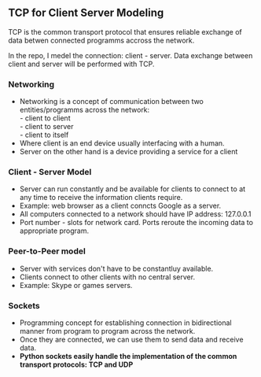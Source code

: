 <h2>TCP for Client Server Modeling</h2>
<p>TCP is the common transport protocol that ensures reliable exchange of data betwen connected programms accross the network.</p>
<p>In the repo, I medel the connection: client - server. Data exchange between client and server will be performed with TCP.</p>

<h3>Networking</h3>
<ul>
  <li>Networking is a concept of communication between two entities/programms across the network:</li>
      - client to client <br>
      - client to server <br>
      - client to itself
  <li>Where client is an end device usually interfacing with a human.</li>
  <li>Server on the other hand is a device providing a service for a client</li>
</ul>


<h3>Client - Server Model</h3>
<ul>
  <li>Server can run constantly and be available for clients to connect to at any time to receive the information clients require.</li>
  <li>Example: web browser as a client conncts Google as a server.</li>
  <li>All computers connected to a network should have IP address: 127.0.0.1</li>
  <li>Port number - slots for network card. Ports reroute the incoming data to appropriate program.</li>
</ul>
<h3>Peer-to-Peer model</h3>
<ul>
  <li>Server with services don't have to be constantluy available.</li>
  <li>Clients connect to other clients with no central server.</li>
  <li>Example: Skype or games servers.</li>
</ul>
<h3>Sockets</h3>
<ul>
  <li>Programming concept for establishing connection in bidirectional manner from program to program across the network.</li>
  <li>Once they are connected, we can use them to send data and receive data.</li>
  <li><b>Python sockets easily handle the implementation of the common transport protocols: TCP and UDP</b></li>
</ul>

